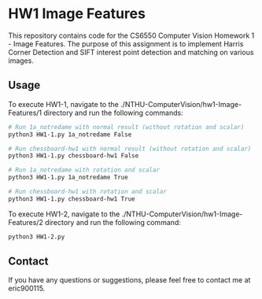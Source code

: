 # HW1 Image Features
This repository contains code for the CS6550 Computer Vision Homework 1 - Image Features. The purpose of this assignment is to implement Harris Corner Detection and SIFT interest point detection and matching on various images.

## Usage
To execute HW1-1, navigate to the ./NTHU-ComputerVision/hw1-Image-Features/1 directory and run the following commands:

```bash
# Run 1a_notredame with normal result (without rotation and scalar)
python3 HW1-1.py 1a_notredame False

# Run chessboard-hw1 with normal result (without rotation and scalar)
python3 HW1-1.py chessboard-hw1 False

# Run 1a_notredame with rotation and scalar
python3 HW1-1.py 1a_notredame True

# Run chessboard-hw1 with rotation and scalar
python3 HW1-1.py chessboard-hw1 True
```
To execute HW1-2, navigate to the ./NTHU-ComputerVision/hw1-Image-Features/2 directory and run the following command:

```bash
python3 HW1-2.py
```
## Contact
If you have any questions or suggestions, please feel free to contact me at eric900115.
